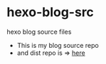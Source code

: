 # hexo-blog-src
hexo blog source files

- This is my blog source repo
- and dist repo is => [here](https://github.com/McCarthey/McCarthey.github.io)
